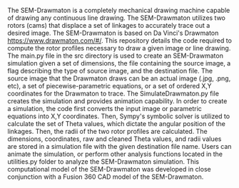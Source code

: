 The SEM-Drawmaton is a completely mechanical drawing machine capable of drawing any continuous line drawing. The SEM-Drawmaton utilizes two rotors (cams) that displace a set of linkages to accurately trace out a desired image. The SEM-Drawmaton is based on Da Vinci's Drawmaton https://www.drawmaton.com/#/. This repository details the code required to compute the rotor profiles necessary to draw a given image or line drawing. The main.py file in the src directory is used to create an SEM-Drawmaton simulation given a set of dimensions, the file containing the source image, a flag describing the type of source image, and the destination file. The source image that the Drawmaton draws can be an actual image (.jpg, .png, etc), a set of piecewise-parametric equations, or a set of ordered X,Y coordinates for the Drawmaton to trace. The SimulateDrawmaton.py file creates the simulation and provides animation capability. In order to create a simulation, the code first converts the input image or parametric equations into X,Y coordinates. Then, Sympy's symbolic solver is utilized to calculate the set of Theta values, which dictate the angular position of the linkages. Then, the radii of the two rotor profiles are calculated. The dimensions, coordinates, raw and cleaned Theta values, and radii values are stored in a simulation file with the given destination file name. Users can animate the simulation, or perform other analysis functions located in the utilities.py folder to analyze the SEM-Drawmaton simulation. This computational model of the SEM-Drawmaton was developed in close conjunction with a Fusion 360 CAD model of the SEM-Drawmaton.
